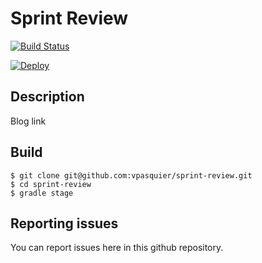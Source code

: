 # Sprint Review

[![Build Status](https://travis-ci.org/vpasquier/sprint-review.svg?branch=master)](https://travis-ci.org/vpasquier/sprint-review)

[![Deploy](https://www.herokucdn.com/deploy/button.svg)](https://heroku.com/deploy?template=https://github.com/vpasquier/ktor-reactjs-heroku-example)

## Description

Blog link

## Build

```
$ git clone git@github.com:vpasquier/sprint-review.git
$ cd sprint-review
$ gradle stage
```

## Reporting issues

You can report issues here in this github repository.
